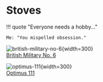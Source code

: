 # Stoves

!!! quote "Everyone needs a hobby..."

    Me: "You mispelled obsession."

<div class="grid cards" markdown>

![british-military-no-6](../assets/stoves/articles/british-military-no-6/temp.jpeg){width=300}<br>
[British Military No. 6](articles/british-military-no-6/index.md)

![optimus-111](../assets/stoves/articles/optimus-111/refurbished/optimus-1.jpeg){width=300}<br>
[Optimus 111](articles/optimus-111/index.md)

</div>
